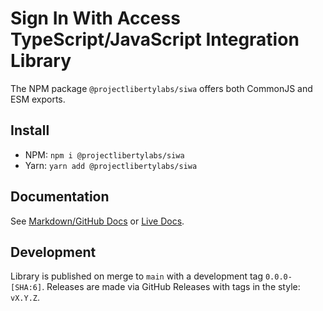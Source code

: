 # Sign In With Access TypeScript/JavaScript Integration Library

The NPM package `@projectlibertylabs/siwa` offers both CommonJS and ESM exports.

## Install
- NPM: `npm i @projectlibertylabs/siwa`
- Yarn: `yarn add @projectlibertylabs/siwa`

## Documentation

See [Markdown/GitHub Docs](../../docs/src/QuickStart.md) or [Live Docs](https://projectlibertylabs.github.io/siwa/QuickStart.html).

## Development

Library is published on merge to `main` with a development tag `0.0.0-[SHA:6]`.
Releases are made via GitHub Releases with tags in the style: `vX.Y.Z`.
